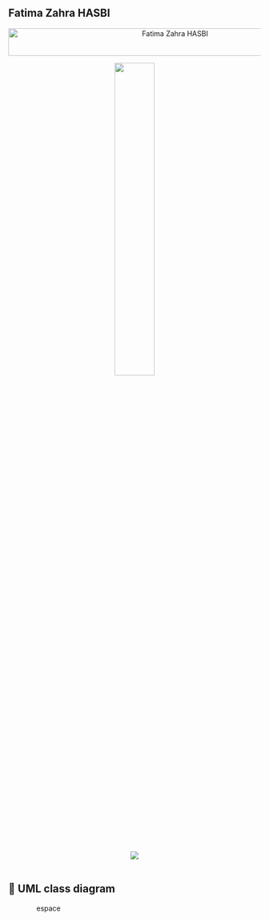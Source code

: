 
## Fatima Zahra HASBI
<p align="center">
<img src="https://readme-typing-svg.herokuapp.com/?font=Kaushan+Script&size=35&duration=3500&color=447FF7&background=FFFFFF00&center=true&vCenter=true&width=650&height=55&lines=Examen+Design+Patterns+And+AOP+💻;" alt="Fatima Zahra HASBI" width="650" height="55"/>

<p align="center">
<img src="https://media-exp1.licdn.com/dms/image/C4E22AQFrgK4yHA6eQQ/feedshare-shrink_2048_1536/0/1663758067485?e=2147483647&v=beta&t=VpjARbAeP-wbuD1Mp8eazQAwqg3vsmVh7c9pU2MfkMQ" width="40%"></p>
<div style=" font-size: medium; color: #447ff7" align=center>

<img src="https://user-images.githubusercontent.com/73097560/115834477-dbab4500-a447-11eb-908a-139a6edaec5c.gif">  
</div>
<br>

## 🔹 UML class diagram
&ensp;&ensp;&ensp;&ensp;&ensp;&ensp;&ensp;&ensp;espace
